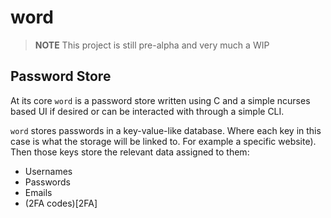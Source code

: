 # word

> **NOTE** This project is still pre-alpha and very much a WIP

## Password Store

At its core `word` is a password store written using C and a simple ncurses based
UI if desired or can be interacted with through a simple CLI.

`word` stores passwords in a key-value-like database. Where each key in this
case is what the storage will be linked to. For example a specific website).
Then those keys store the relevant data assigned to them:

  - Usernames
  - Passwords
  - Emails
  - (2FA codes)[2FA]
